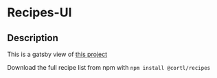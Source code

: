 # Recipes-UI

## Description

This is a gatsby view of [this project](https://github.com/cortl/cooking)

Download the full recipe list from npm with `npm install @cortl/recipes`